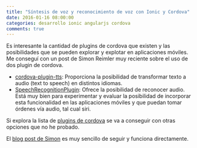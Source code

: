 ```yaml
---
title: "Síntesis de voz y reconocimiento de voz con Ionic y Cordova"
date: 2016-01-16 08:00:00
categories: desarrollo ionic angularjs cordova
comments: true
---
```


Es interesante la cantidad de plugins de cordova que existen y las posibilidades que se pueden explorar y explotar en aplicaciones móviles. Me conseguí con un post de Simon Reimler muy reciente sobre el uso de dos plugin de cordova.

- [cordova-plugin-tts][1]: Proporciona la posibilidad de transformar texto a audio (text to speech) en distintos idiomas.
- [SpeechRecognitionPlugin][2]: Ofrece la posibilidad de reconocer audio. Está muy bien para experimentar y evaluar la posibilidad de incorporar esta funcionalidad en las aplicaciones móviles y que puedan tomar órdenes vía audio, tal cual siri.

Si explora la lista de [plugins de cordova][4] se va a conseguir con otras opciones que no he probado.

El [blog post de Simon][3] es muy sencillo de seguir y funciona directamente.

[1]: https://github.com/vilic/cordova-plugin-tts
[2]: https://github.com/macdonst/SpeechRecognitionPlugin
[3]: http://devgirl.org/2016/01/08/speaking-with-cordova/
[4]: https://cordova.apache.org/plugins/